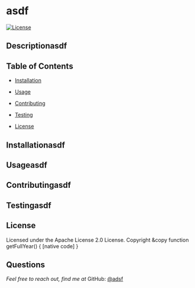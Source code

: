 # asdf

[![License](https://img.shields.io/badge/License-Apache%202.0-blue.svg)](https://opensource.org/licenses/Apache-2.0)

## Descriptionasdf

  
## Table of Contents

  * [Installation](#installation)

  * [Usage](#usage)
  * [Contributing](#contributing)
  * [Testing](#test)
  * [License](#license)
  
## Installationasdf

## Usageasdf

## Contributingasdf

## Testingasdf

## License 
Licensed under the Apache License 2.0 License. Copyright &copy function getFullYear() { [native code] }

## Questions
*Feel free to reach out, find me at* 
GitHub: [@adsf](https://github.com/adsf/)